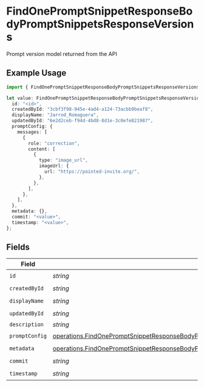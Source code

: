 # FindOnePromptSnippetResponseBodyPromptSnippetsResponseVersions

Prompt version model returned from the API

## Example Usage

```typescript
import { FindOnePromptSnippetResponseBodyPromptSnippetsResponseVersions } from "@orq-ai/node/models/operations";

let value: FindOnePromptSnippetResponseBodyPromptSnippetsResponseVersions = {
  id: "<id>",
  createdById: "3cbf3f98-945e-4ad4-a124-73acbb9beaf8",
  displayName: "Jarrod_Romaguera",
  updatedById: "6e2d2ceb-f94d-4bd8-8d1e-3c0efe821987",
  promptConfig: {
    messages: [
      {
        role: "correction",
        content: [
          {
            type: "image_url",
            imageUrl: {
              url: "https://pointed-invite.org/",
            },
          },
        ],
      },
    ],
  },
  metadata: {},
  commit: "<value>",
  timestamp: "<value>",
};
```

## Fields

| Field                                                                                                                                                                                                                | Type                                                                                                                                                                                                                 | Required                                                                                                                                                                                                             | Description                                                                                                                                                                                                          |
| -------------------------------------------------------------------------------------------------------------------------------------------------------------------------------------------------------------------- | -------------------------------------------------------------------------------------------------------------------------------------------------------------------------------------------------------------------- | -------------------------------------------------------------------------------------------------------------------------------------------------------------------------------------------------------------------- | -------------------------------------------------------------------------------------------------------------------------------------------------------------------------------------------------------------------- |
| `id`                                                                                                                                                                                                                 | *string*                                                                                                                                                                                                             | :heavy_check_mark:                                                                                                                                                                                                   | N/A                                                                                                                                                                                                                  |
| `createdById`                                                                                                                                                                                                        | *string*                                                                                                                                                                                                             | :heavy_check_mark:                                                                                                                                                                                                   | N/A                                                                                                                                                                                                                  |
| `displayName`                                                                                                                                                                                                        | *string*                                                                                                                                                                                                             | :heavy_check_mark:                                                                                                                                                                                                   | N/A                                                                                                                                                                                                                  |
| `updatedById`                                                                                                                                                                                                        | *string*                                                                                                                                                                                                             | :heavy_check_mark:                                                                                                                                                                                                   | N/A                                                                                                                                                                                                                  |
| `description`                                                                                                                                                                                                        | *string*                                                                                                                                                                                                             | :heavy_minus_sign:                                                                                                                                                                                                   | N/A                                                                                                                                                                                                                  |
| `promptConfig`                                                                                                                                                                                                       | [operations.FindOnePromptSnippetResponseBodyPromptSnippetsResponse200ApplicationJson3PromptConfig](../../models/operations/findonepromptsnippetresponsebodypromptsnippetsresponse200applicationjson3promptconfig.md) | :heavy_check_mark:                                                                                                                                                                                                   | N/A                                                                                                                                                                                                                  |
| `metadata`                                                                                                                                                                                                           | [operations.FindOnePromptSnippetResponseBodyPromptSnippetsResponse200ApplicationJson3Metadata](../../models/operations/findonepromptsnippetresponsebodypromptsnippetsresponse200applicationjson3metadata.md)         | :heavy_check_mark:                                                                                                                                                                                                   | N/A                                                                                                                                                                                                                  |
| `commit`                                                                                                                                                                                                             | *string*                                                                                                                                                                                                             | :heavy_check_mark:                                                                                                                                                                                                   | N/A                                                                                                                                                                                                                  |
| `timestamp`                                                                                                                                                                                                          | *string*                                                                                                                                                                                                             | :heavy_check_mark:                                                                                                                                                                                                   | N/A                                                                                                                                                                                                                  |